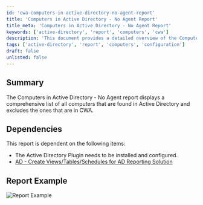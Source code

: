 ```yaml
---
id: 'cwa-computers-in-active-directory-no-agent-report'
title: 'Computers in Active Directory - No Agent Report'
title_meta: 'Computers in Active Directory - No Agent Report'
keywords: ['active-directory', 'report', 'computers', 'cwa']
description: 'This document provides a detailed overview of the Computers in Active Directory - No Agent report, which lists all computers in Active Directory while excluding those that are present in ConnectWise Automate. It also outlines the necessary dependencies for report generation and includes an example of the report.'
tags: ['active-directory', 'report', 'computers', 'configuration']
draft: false
unlisted: false
---
```

## Summary

The Computers in Active Directory - No Agent report displays a comprehensive list of all computers that are found in Active Directory and excludes the ones that are in CWA.

## Dependencies

This report is dependent on the following items:

- The Active Directory Plugin needs to be installed and configured.
- [AD - Create Views/Tables/Schedules for AD Reporting Solution](https://proval.itglue.com/DOC-5078775-9492882)

## Report Example

![Report Example](..\..\..\static\img\Computers-in-Active-Directory---No-Agent\image_1.png)


